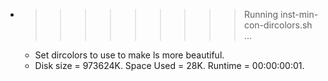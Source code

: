 * >>>>>>>>> Running inst-min-con-dircolors.sh ...
  * Set dircolors to use  to make ls more beautiful.
  * Disk size = 973624K. Space Used = 28K. Runtime = 00:00:00:01.
